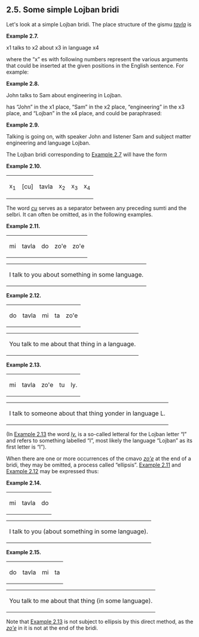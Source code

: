 <a id="section-some-simple-bridi"></a>2.5. <a id="c2s5"></a>Some simple Lojban bridi
------------------------------------------------------------------------------------

<a id="id-1.3.7.2.1" class="indexterm"></a>Let's look at a simple Lojban bridi. The place structure of the gismu _<a id="id-1.3.7.2.2.1" class="indexterm"></a>[_tavla_](../go01#valsi-tavla)_ is

<div class="example">
<a id="example-random-id-5Lis"></a>

**Example 2.7. <a id="c2e5d1"></a>** 

x1 talks to x2 about x3 in language x4

</div>  

where the “x” es with following numbers represent the various arguments that could be inserted at the given positions in the English sentence. For example:

<div class="example">
<a id="example-random-id-3bc3"></a>

**Example 2.8. <a id="id-1.3.7.5.1.1" class="indexterm"></a><a id="c2e5d2"></a>** 

John talks to Sam about engineering in Lojban.

</div>  

has “John” in the x1 place, “Sam” in the x2 place, “engineering” in the x3 place, and “Lojban” in the x4 place, and could be paraphrased:

<div class="example">
<a id="example-random-id-pVMH"></a>

**Example 2.9. <a id="c2e5d3"></a>** 

Talking is going on, with speaker John and listener Sam and subject matter engineering and language Lojban.

</div>  

The Lojban bridi corresponding to [Example 2.7](../section-some-simple-bridi#example-random-id-5Lis) will have the form

<div class="interlinear-gloss-example example">
<a id="example-random-id-k01t"></a>

**Example 2.10. <a id="c2e5d4"></a>** 

<table class="interlinear-gloss-itemized"><colgroup></colgroup><tbody><tr class="jbo"><td><p class="sumti">x<sub>1</sub></p></td><td><p class="elidable">[cu]</p></td><td><p class="selbri">tavla</p></td><td><p class="sumti">x<sub>2</sub></p></td><td><p class="sumti">x<sub>3</sub></p></td><td><p class="sumti">x<sub>4</sub></p></td></tr></tbody></table>

</div>  

<a id="id-1.3.7.10.1" class="indexterm"></a><a id="id-1.3.7.10.2" class="indexterm"></a>The word _<a id="id-1.3.7.10.3.1" class="indexterm"></a>[_cu_](../go01#valsi-cu)_ serves as a separator between any preceding sumti and the selbri. It can often be omitted, as in the following examples.

<div class="interlinear-gloss-example example">
<a id="example-random-id-k02C"></a>

**Example 2.11. <a id="c2e5d5"></a>** 

<table class="interlinear-gloss-itemized"><colgroup></colgroup><tbody><tr class="jbo"><td><p class="sumti">mi</p></td><td><p class="selbri">tavla</p></td><td><p class="sumti">do</p></td><td><p class="sumti">zo'e</p></td><td><p class="sumti">zo'e</p></td></tr></tbody></table>

<table class="interlinear-gloss-itemized"><tbody><tr class="para"><td colspan="12321"><p class="natlang">I talk to you about something in some language.</p></td></tr></tbody></table>

</div>  
<div class="interlinear-gloss-example example">
<a id="example-random-id-k02u"></a>

**Example 2.12. <a id="c2e5d6"></a>** 

<table class="interlinear-gloss-itemized"><colgroup></colgroup><tbody><tr class="jbo"><td><p class="sumti">do</p></td><td><p class="selbri">tavla</p></td><td><p class="sumti">mi</p></td><td><p class="sumti">ta</p></td><td><p class="sumti">zo'e</p></td></tr></tbody></table>

<table class="interlinear-gloss-itemized"><tbody><tr class="para"><td colspan="12321"><p class="natlang">You talk to me about that thing in a language.</p></td></tr></tbody></table>

</div>  
<div class="interlinear-gloss-example example">
<a id="example-random-id-k03n"></a>

**Example 2.13. <a id="c2e5d7"></a>** 

<table class="interlinear-gloss-itemized"><colgroup></colgroup><tbody><tr class="jbo"><td><p class="sumti">mi</p></td><td><p class="selbri">tavla</p></td><td><p class="sumti">zo'e</p></td><td><p class="sumti">tu</p></td><td><p class="sumti">ly.</p></td></tr></tbody></table>

<table class="interlinear-gloss-itemized"><tbody><tr class="para"><td colspan="12321"><p class="natlang">I talk to someone about that thing yonder in language L.</p></td></tr></tbody></table>

</div>  

(In [Example 2.13](../section-some-simple-bridi#example-random-id-k03n) the word _<a id="id-1.3.7.14.2.1" class="indexterm"></a>[_ly._](../go01#valsi-ly)_ is a so-called letteral for the Lojban letter “l” and refers to something labelled “l”, most likely the language “Lojban” as its first letter is “l”).

<a id="id-1.3.7.15.1" class="indexterm"></a>When there are one or more occurrences of the cmavo _<a id="id-1.3.7.15.2.1" class="indexterm"></a>[_zo'e_](../go01#valsi-zohe)_ at the end of a bridi, they may be omitted, a process called “ellipsis”. [Example 2.11](../section-some-simple-bridi#example-random-id-k02C) and [Example 2.12](../section-some-simple-bridi#example-random-id-k02u) may be expressed thus:

<div class="interlinear-gloss-example example">
<a id="example-random-id-k04J"></a>

**Example 2.14. <a id="c2e5d8"></a>** 

<table class="interlinear-gloss-itemized"><colgroup></colgroup><tbody><tr class="jbo"><td><p class="sumti">mi</p></td><td><p class="selbri">tavla</p></td><td><p class="sumti">do</p></td></tr></tbody></table>

<table class="interlinear-gloss-itemized"><tbody><tr class="para"><td colspan="12321"><p class="natlang">I talk to you (about something in some language).</p></td></tr></tbody></table>

</div>  
<div class="interlinear-gloss-example example">
<a id="example-random-id-k05i"></a>

**Example 2.15. <a id="c2e5d9"></a>** 

<table class="interlinear-gloss-itemized"><colgroup></colgroup><tbody><tr class="jbo"><td><p class="sumti">do</p></td><td><p class="selbri">tavla</p></td><td><p class="sumti">mi</p></td><td><p class="sumti">ta</p></td></tr></tbody></table>

<table class="interlinear-gloss-itemized"><tbody><tr class="para"><td colspan="12321"><p class="natlang">You talk to me about that thing (in some language).</p></td></tr></tbody></table>

</div>  

Note that [Example 2.13](../section-some-simple-bridi#example-random-id-k03n) is not subject to ellipsis by this direct method, as the _<a id="id-1.3.7.18.2.1" class="indexterm"></a>[_zo'e_](../go01#valsi-zohe)_ in it is not at the end of the bridi.
